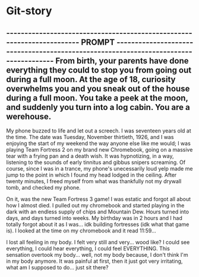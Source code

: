 # Git-story

----------------------------------------------------------------------- PROMPT -------------------------------------------------------------------------------------
From birth, your parents have done everything they could to stop you from going out during a full moon. 
At the age of 18, curiosity overwhelms you and you sneak out of the house during a full moon. You take a peek at the moon, and suddenly you turn into a log cabin. You are a werehouse.
--------------------------------------------------------------------------------------------------------------------------------------------------------------------

  My phone buzzed to life and let out a screech.
  I was seventeen years old at the time. The date was Tuesday, November thirtieth, 1926, and I was enjoying the start of my weekend the way anyone else like me would; I was playing Team Fortress 2 on my brand new Chromebook, going on a massive tear with a frying pan and a death wish. It was hypnotizing, in a way, listening to the sounds of early tinnitus and gibbus snipers screaming. Of course, since I was in a trance, my phone's unecessarily loud yelp made me jump to the point in which I found my head lodged in the ceiling. After twenty minutes, I freed myself from what was thankfully not my drywall tomb, and checked my phone.

  On it, was the new Team Fortress 3 game! I was estatic and forgot all about how I almost died. I pulled out my chromebook and started playing in the dark with an endless supply of chips and Mountain Dew. Hours turned into days, and days turned into weeks. My birthday was in 2 hours and I had totally forgot about it as I was... idk building fortresses (idk what that game is). I looked at the time on my chromebook and it read 11:59...
  
   I lost all feeling in my body. I felt very still and very... wood like? I could see everything, I could hear everything, I could feel EVERYTHING. This sensation overtook my body... well, not my body because, I don't think I'm in my body anymore. It was painful at first, then it just got very irritating, what am I supposed to do... just sit there?
